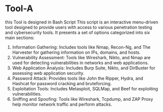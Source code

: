 # Tool-A
this Tool is designed in Bash Script
This script is an interactive menu-driven tool designed to provide users with access to various penetration testing and
cybersecurity tools. It presents a set of options categorized into six main sections:
1. Information Gathering: Includes tools like Nmap, Recon-Ng, and The Harvester for gathering information on
IPs, domains, and hosts.
2. Vulnerability Assessment: Tools like Wireshark, Nikto, and Nmap are used for detecting vulnerabilities in
networks and web applications.
3. Web Application Analysis: Includes Burp Suite, Nikto, and DirBuster for assessing web application security.
4. Password Attack: Provides tools like John the Ripper, Hydra, and Hashcat for password cracking and bruteforcing.
5. Exploitation Tools: Includes Metasploit, SQLMap, and Beef for exploiting vulnerabilities.
6. Sniffing and Spoofing: Tools like Wireshark, Tcpdump, and ZAP Proxy help monitor network traffic and
perform attacks. 

